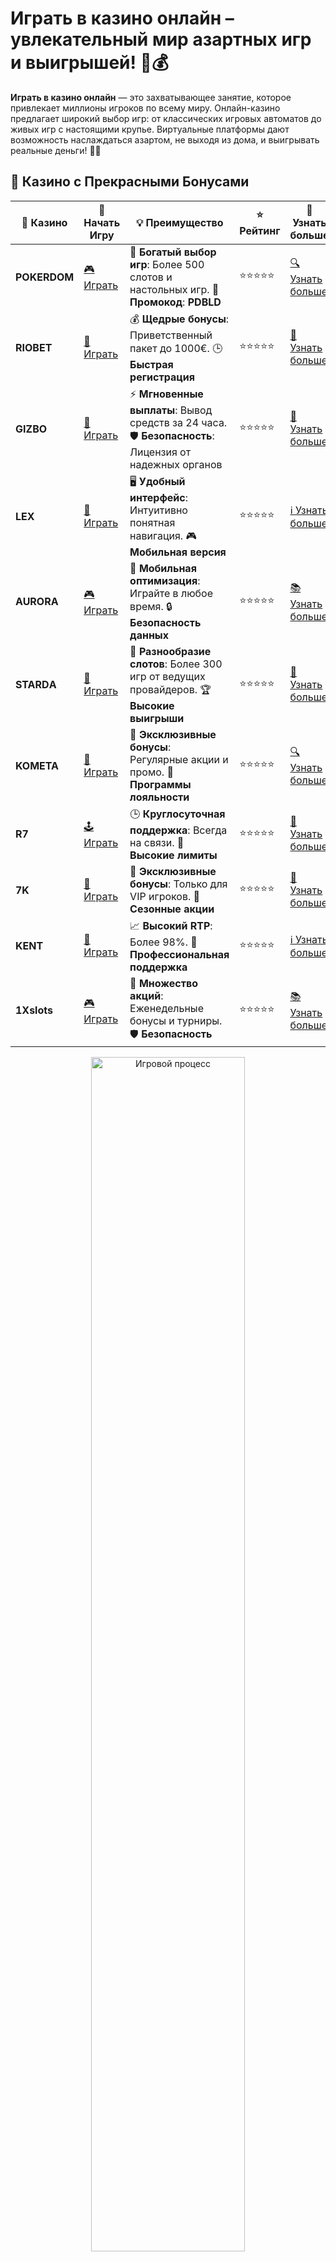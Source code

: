 # Играть в казино онлайн – увлекательный мир азартных игр и выигрышей! 🎰💰

**Играть в казино онлайн** — это захватывающее занятие, которое привлекает миллионы игроков по всему миру. Онлайн-казино предлагает широкий выбор игр: от классических игровых автоматов до живых игр с настоящими крупье. Виртуальные платформы дают возможность наслаждаться азартом, не выходя из дома, и выигрывать реальные деньги! 💸🎲

## 🌟 Казино с Прекрасными Бонусами

| 🎲 **Казино** | 🔗 **Начать Игру** | 💡 **Преимущество** | ⭐ **Рейтинг** | 🔗 **Узнать больше** |
|--------------|---------------------|---------------------|----------------|----------------------|
| **POKERDOM**  | [🎮 Играть](https://brandplay.link/4k77v2yx) | 🎉 **Богатый выбор игр**: Более 500 слотов и настольных игр. 🎁 **Промокод**: **PDBLD** | ⭐⭐⭐⭐⭐ | [🔍 Узнать больше](https://brandplay.link/4k77v2yx) |
| **RIOBET**    | [🎰 Играть](https://brandplay.link/7xBLTPyj) | 💰 **Щедрые бонусы**: Приветственный пакет до 1000€. 🕒 **Быстрая регистрация** | ⭐⭐⭐⭐⭐ | [📖 Узнать больше](https://brandplay.link/7xBLTPyj) |
| **GIZBO**     | [🎲 Играть](https://brandplay.link/bprXw4YV) | ⚡ **Мгновенные выплаты**: Вывод средств за 24 часа. 🛡️ **Безопасность**: Лицензия от надежных органов | ⭐⭐⭐⭐⭐ | [📝 Узнать больше](https://brandplay.link/bprXw4YV) |
| **LEX**       | [🤑 Играть](https://brandplay.link/zW4hdDFV) | 🖥️ **Удобный интерфейс**: Интуитивно понятная навигация. 🎮 **Мобильная версия** | ⭐⭐⭐⭐⭐ | [ℹ️ Узнать больше](https://brandplay.link/zW4hdDFV) |
| **AURORA**    | [🎮 Играть](https://10trafic-stat2.com/click/668546556bcc6313411604bd/6766/13032/subaccount) | 📱 **Мобильная оптимизация**: Играйте в любое время. 🔒 **Безопасность данных** | ⭐⭐⭐⭐⭐ | [📚 Узнать больше](https://10trafic-stat2.com/click/668546556bcc6313411604bd/6766/13032/subaccount) |
| **STARDА**    | [🎯 Играть](https://brandplay.link/fB7xwRFL) | 🎰 **Разнообразие слотов**: Более 300 игр от ведущих провайдеров. 🏆 **Высокие выигрыши** | ⭐⭐⭐⭐⭐ | [🔎 Узнать больше](https://brandplay.link/fB7xwRFL) |
| **KOMETA**    | [🎰 Играть](https://brandplay.link/8ZymQJV8) | 🎁 **Эксклюзивные бонусы**: Регулярные акции и промо. 🔄 **Программы лояльности** | ⭐⭐⭐⭐⭐ | [🔍 Узнать больше](https://brandplay.link/8ZymQJV8) |
| **R7**        | [🕹️ Играть](https://brandplay.link/bMd3Yjsw) | 🕒 **Круглосуточная поддержка**: Всегда на связи. 💸 **Высокие лимиты** | ⭐⭐⭐⭐⭐ | [📖 Узнать больше](https://brandplay.link/bMd3Yjsw) |
| **7K**        | [🎲 Играть](https://brandplay.link/BvQyFShp) | 🌟 **Эксклюзивные бонусы**: Только для VIP игроков. 🎉 **Сезонные акции** | ⭐⭐⭐⭐⭐ | [📝 Узнать больше](https://brandplay.link/BvQyFShp) |
| **KENT**      | [🤑 Играть](https://brandplay.link/Fv2WP3js) | 📈 **Высокий RTP**: Более 98%. 💼 **Профессиональная поддержка** | ⭐⭐⭐⭐⭐ | [ℹ️ Узнать больше](https://brandplay.link/Fv2WP3js) |
| **1Xslots**   | [🎮 Играть](https://brandplay.link/hSB1khtr) | 🎉 **Множество акций**: Еженедельные бонусы и турниры. 🛡️ **Безопасность** | ⭐⭐⭐⭐⭐ | [📚 Узнать больше](https://brandplay.link/hSB1khtr) |

<div align="center"> <img src="https://i.pinimg.com/originals/1d/b3/25/1db325483acbe642c6d4e6fdd73a4988.gif" alt="Игровой процесс" width="70%"> </div>
---

## 🚀 Быстрые Выигрыши и Поддержка

| 🎲 **Казино** | 🔗 **Начать Игру** | 💡 **Преимущество** | ⭐ **Рейтинг** | 🔗 **Узнать больше** |
|--------------|---------------------|---------------------|----------------|----------------------|
| **GAMA**      | [🎯 Играть](https://brandplay.link/j6NMKsDz) | 🔍 **Интуитивный интерфейс**: Легкость использования. 🏅 **Престижные турниры** | ⭐⭐⭐⭐☆ | [🔎 Узнать больше](https://brandplay.link/j6NMKsDz) |
| **ONION**     | [🎰 Играть](https://brandplay.link/zBGRVpQ9) | 🤑 **Низкие ставки**: Идеально для начинающих. 🔄 **Быстрые выводы** | ⭐⭐⭐⭐☆ | [🔍 Узнать больше](https://brandplay.link/zBGRVpQ9) |
| **ЧЕМПИОН**   | [🕹️ Играть](https://temon-gter.cfd/go/lRq?p80412p304504pcc44t17455) | 🏅 **Лояльная программа**: Награды за активность. 🎁 **Ежемесячные бонусы** | ⭐⭐⭐⭐☆ | [📖 Узнать больше](https://temon-gter.cfd/go/lRq?p80412p304504pcc44t17455) |
| **VAVADA**    | [🎲 Играть](https://vavadapartner.pro/?promo=ea5c9275-6854-4505-94fc-95ab18221945-linkb2) | 🚀 **Быстрая регистрация**: Начните играть мгновенно. 🔐 **Безопасные транзакции** | ⭐⭐⭐⭐☆ | [📝 Узнать больше](https://vavadapartner.pro/?promo=ea5c9275-6854-4505-94fc-95ab18221945-linkb2) |
| **FRIENDS**   | [🤑 Играть](https://gofriends.mba/linkb2) | 🤝 **Социальные игры**: Играйте с друзьями. 🌐 **Мультиплатформенность** | ⭐⭐⭐⭐☆ | [ℹ️ Узнать больше](https://gofriends.mba/linkb2) |
| **1WIN**      | [🎮 Играть](https://brandplay.link/smXVpBbG) | 🏆 **Спортивные ставки**: Широкий выбор видов спорта. 💵 **Высокие коэффициенты** | ⭐⭐⭐⭐☆ | [📚 Узнать больше](https://brandplay.link/smXVpBbG) |
| **DRIP**      | [🎯 Играть](https://drp-ircp01.com/c07e6a3db) | 🌐 **Инновационные игры**: Новейшие игровые технологии. 🛡️ **Высокая безопасность** | ⭐⭐⭐⭐☆ | [🔎 Узнать больше](https://drp-ircp01.com/c07e6a3db) |
| **JOYCASINO** | [🎰 Играть](https://rpc30.call2me.pro/?/ru/registration?apkpop=0&partner=p24970p3291217pc98f) | 🎁 **Приятные бонусы**: Ежедневные акции и подарки. 🕹️ **Разнообразие игр** | ⭐⭐⭐⭐☆ | [🔍 Узнать больше](https://rpc30.call2me.pro/?/ru/registration?apkpop=0&partner=p24970p3291217pc98f) |
| **PLAYFORTUNA** | [🎮 Играть](https://fortunapromo.net/alt/playfortuna/registration?0dc4a9362a71feb7e3f165fb8e766f70) | 🎉 **Регулярные акции**: Бонусы, фриспины и многое другое. 🏅 **Турниры** | ⭐⭐⭐⭐☆ | [📚 Узнать больше](https://fortunapromo.net/alt/playfortuna/registration?0dc4a9362a71feb7e3f165fb8e766f70) |
| **SYKAA**     | [🤑 Играть](https://s-two-way.com/?source=linkb2&pid=30697) | 💸 **Доступные ставки**: Идеально для новичков. 🎁 **Щедрые бонусы** | ⭐⭐⭐⭐☆ | [🔍 Узнать больше](https://s-two-way.com/?source=linkb2&pid=30697) |

<div align="center"> <img src="https://i.pinimg.com/originals/1d/b3/25/1db325483acbe642c6d4e6fdd73a4988.gif" alt="Игровой процесс" width="70%"> </div>

![Играть в казино онлайн](https://i.pinimg.com/originals/a9/29/6e/a9296ea1cf6a7c20a985e593451f0323.png)

## Почему стоит играть в казино онлайн? 🌍

**Онлайн-казино** — это удобство и доступность в любой точке мира, 24/7. Вы можете играть в любимые игры, не выходя из дома, и наслаждаться моментом в любой удобный для вас час.

### Преимущества игры в казино онлайн:

- **Широкий выбор игр**: Онлайн-казино предлагают тысячи игр — от слотов до рулетки, блэкджека и покера. Вы всегда найдете что-то по своему вкусу! 🎰🎲
- **Бонусы и акции**: Большинство онлайн-казино предлагают заманчивые бонусы для новых игроков, фриспины, а также регулярные акции для постоянных пользователей. 💥🎁
- **Доступность на мобильных устройствах**: Все игры можно запускать прямо на мобильном телефоне, что дает полную свободу для игры в любое время и в любом месте. 📱💡
- **Простота регистрации и вывода средств**: Современные онлайн-казино предлагают удобные способы для быстрого пополнения счета и вывода выигрышей через различные платёжные системы. 💳🚀

## Как начать играть в казино онлайн? 🏁

1. **Выберите казино**: Важно выбрать лицензированное и проверенное казино, чтобы быть уверенным в честности игры и безопасности ваших данных. Популярные бренды, такие как **Pokerdom**, **Riobet** и **7K**, обеспечивают игрокам максимальную безопасность и удобство.
2. **Зарегистрируйтесь**: Чтобы начать игру, нужно зарегистрироваться на сайте казино. Процесс обычно быстрый и простый — вам нужно указать личные данные и создать аккаунт.
3. **Пополните счет**: Большинство онлайн-казино предлагают различные методы пополнения счета, включая банковские карты, электронные кошельки и криптовалюты.
4. **Выберите игру и начните играть**: Когда ваш счет пополнен, выберите игру, которая вам нравится, будь то слот, рулетка или карточная игра, и начинайте играть!

## Какие игры можно найти в онлайн-казино? 🎯

1. **Слоты**: Одни из самых популярных игр в онлайн-казино. Виртуальные автоматы с множеством тем, бонусных раундов и прогрессивных джекпотов.
2. **Рулетка**: Классическая игра, где вы можете делать ставки на числа или цвета, надеясь, что колесо остановится на вашей ставке.
3. **Блэкджек**: Карточная игра, где цель — набрать 21 очко, не превышая это значение. В онлайн-казино вы можете играть как против компьютера, так и с живыми дилерами.
4. **Покер**: Игра с картами, в которой важны и стратегия, и удача. Покер в онлайн-казино — это отличный шанс попробовать свои силы в различных видах этой игры.
5. **Живое казино**: В некоторых казино можно играть с реальными крупье в реальном времени через видеотрансляцию, что добавляет игре особой атмосферы и реалистичности.

## Как выбрать лучшее казино онлайн? ⭐

1. **Лицензия и безопасность**: Выбирайте казино с лицензией и хорошими отзывами от игроков. Это гарантия честности и безопасности.
2. **Бонусы и акции**: Хорошее казино всегда предложит своим пользователям привлекательные бонусы за регистрацию, фриспины и другие поощрения.
3. **Выбор игр**: Убедитесь, что казино предлагает разнообразие игр — это даст вам больше возможностей для развлечения.
4. **Методы платежей**: Обратите внимание на наличие удобных способов пополнения счета и вывода выигрышей.
5. **Мобильная версия**: Если вы предпочитаете играть на ходу, выберите казино с удобной мобильной версией.

## Где играть в казино онлайн? 🌟

Вы можете выбрать проверенные онлайн-казино, такие как:

- **Pokerdom**: Прекрасный выбор игр и щедрые бонусы для новых игроков.
- **Riobet**: Идеальный вариант для любителей слотов и карточных игр.
- **7K Casino**: Казино с большим выбором игр и прогрессивными джекпотами.
- **Kometa**: Онлайн-казино с хорошими бонусами и множеством уникальных слотов.
- **Kent**: Платформа с безопасными методами оплаты и интересными акциями.

## Советы по игре в казино онлайн 🧠

1. **Установите лимит**: Определите заранее, сколько вы готовы потратить, и не превышайте этот лимит.
2. **Используйте бонусы**: Большинство казино предлагают бонусы за регистрацию и депозит. Используйте их для увеличения своих шансов на выигрыш.
3. **Знайте правила**: Перед тем как начать играть, ознакомьтесь с правилами игры, чтобы повысить свои шансы на успех.
4. **Играйте ответственно**: Азартные игры должны приносить удовольствие, но важно помнить об ответственности и ставить разумные пределы.

## Заключение 🏆

**Играть в казино онлайн** — это отличный способ испытать удачу, насладиться азартными играми и получить шанс на крупные выигрыши. С правильным подходом, бонусами и умением контролировать свои ставки, вы можете не только приятно провести время, но и выйти в плюс. Погрузитесь в увлекательный мир онлайн-казино и пусть удача будет на вашей стороне! 🎉🍀

Выбирайте проверенное онлайн-казино и наслаждайтесь каждым моментом игры! 🎰💸

